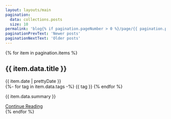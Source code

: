 ```yaml
---
layout: layouts/main
pagination:
  data: collections.posts
  size: 10
permalink: 'blog{% if pagination.pageNumber > 0 %}/page/{{ pagination.pageNumber }}{% endif %}/index.html'
paginationPrevText: 'Newer posts'
paginationNextText: 'Older posts'
---
```


{% for item in pagination.items %}
<div class="bg-white shadow px-4 py-4">
  <h2 class="capitalize inline-block mr-2 mb-2">{{ item.data.title }}</h2><span>{{ item.date | prettyDate }}</span>
  <div>
  {%- for tag in item.data.tags -%}
  <span class="bg-gray-200 rounded-full px-2 py-1">{{ tag }}</span>
  {% endfor %}
  </div>
  <p class="my-2 mb-4">{{ item.data.summary }}</p>
  <a href="{{ item.url }}" class="bg-red-500 text-white px-2 py-2 mt-8" >Continue Reading</a>
</div>
{% endfor %}